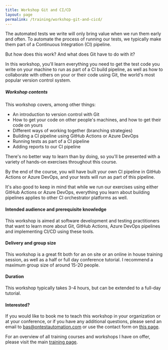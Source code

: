 ```yaml
---
title: Workshop Git and CI/CD
layout: page
permalink: /training/workshop-git-and-cicd/
---
```

The automated tests we write will only bring value when we run them early and often. To automate the process of running our tests, we typically make them part of a Continuous Integration (CI) pipeline.

But how does this work? And what does Git have to do with it?

In this workshop, you'll learn everything you need to get the test code you write on your machine to run as part of a CI build pipeline, as well as how to collaborate with others on your or their code using Git, the world's most popular version control system.

##### Workshop contents  
This workshop covers, among other things:

  * An introduction to version control with Git
  * How to get your code on other people's machines, and how to get their code on yours
  * Different ways of working together (branching strategies)
  * Building a CI pipeline using GitHub Actions or Azure DevOps
  * Running tests as part of a CI pipeline
  * Adding reports to our CI pipeline

There's no better way to learn than by doing, so you'll be presented with a variety of hands-on exercises throughout this course.

By the end of the course, you will have built your own CI pipeline in GitHub Actions or Azure DevOps, and your tests will run as part of this pipeline.

It's also good to keep in mind that while we run our exercises using either GitHub Actions or Azure DevOps, everything you learn about building pipelines applies to other CI orchestrator platforms as well.

#### Intended audience and prerequisite knowledge  
This workshop is aimed at software development and testing practitioners that want to learn more about Git, GitHub Actions, Azure DevOps pipelines and implementing CI/CD using these tools.

#### Delivery and group size  
This workshop is a great fit both for an on site or an online in house training session, as well as a half or full day conference tutorial. I recommend a maximum group size of around 15-20 people.

#### Duration  
This workshop typically takes 3-4 hours, but can be extended to a full-day tutorial.

#### Interested?  
If you would like to book me to teach this workshop in your organization or at your conference, or if you have any additional questions, please send an email to bas@ontestautomation.com or use the contact form on [this page](/contact/).

For an overview of all training courses and workshops I have on offer, please visit the main [training page](/training/).